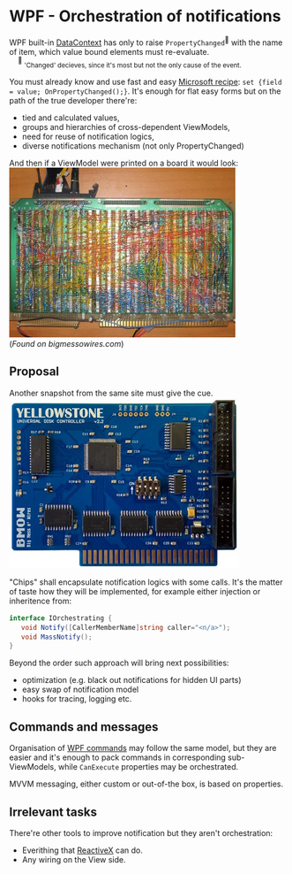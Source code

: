 # WPF - Orchestration of notifications

WPF built-in [DataContext](https://learn.microsoft.com/dotnet/desktop/wpf/data/how-to-specify-the-binding-source) has only to raise `PropertyChanged`<sup>:raising_hand:</sup> with the name of item, which value bound elements must re-evaluate.\
&nbsp;&nbsp;&nbsp;&nbsp;<sup>:raising_hand:</sup>&nbsp;<sub>'Changed' decieves, since it's most but not the only cause of the event.</sub>

You must already know and use fast and easy [Microsoft recipe](https://learn.microsoft.com/en-us/dotnet/desktop/wpf/data/how-to-implement-property-change-notification): `set {field = value; OnPropertyChanged();}`. It's enough for flat easy forms but on the path of the true developer there're:
+ tied and calculated values,
+ groups and hierarchies of cross-dependent ViewModels, 
+ need for reuse of notification logics,
+ diverse notifications mechanism (not only PropertyChanged)

And then if a ViewModel were printed on a board it would look:\
![Spaghetti wires snapshot from bigmessowires.com/](../../../../../_rsc/images/bigmessowires.com_wired-circuit.jpg)\
(*Found on bigmessowires.com*)

## Proposal 

Another snapshot from the same site must give the cue.\
![Order illustration of chips from bigmessowires.com/](../../../../../_rsc/images/bigmessowires.com_inegrated-circuit.jpg)

"Chips" shall encapsulate notification logics with some calls. It's the matter of taste how they will be implemented, for example either injection or inheritence from:

```csharp
interface IOrchestrating {
   void Notify([CallerMemberName]string caller="<n/a>");
   void MassNotify();
}
```

Beyond the order such approach will bring next possibilities:
+ optimization (e.g. black out notifications for hidden UI parts)
+ easy swap of notification model
+ hooks for tracing, logging etc.

## Commands and messages

Organisation of [WPF commands](https://learn.microsoft.com/en-us/dotnet/desktop/wpf/advanced/commanding-overview) may follow the same model, but they are easier and it's enough to pack commands in corresponding sub-ViewModels, while `CanExecute` properties may be orchestrated.

MVVM messaging, either custom or out-of-the box, is based on properties.

## Irrelevant tasks

There're other tools to improve notification but they aren't orchestration:

+ Everithing that [ReactiveX](https://reactivex.io/) can do.
+ Any wiring on the View side.

